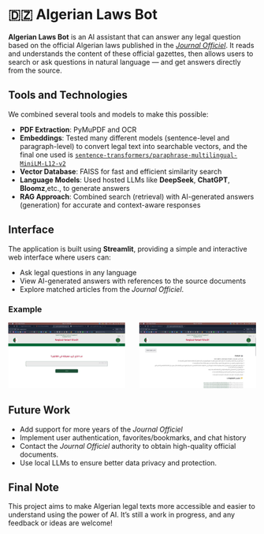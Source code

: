 #  🇩🇿  Algerian Laws Bot

**Algerian Laws Bot** is an AI assistant that can answer any legal question based on the official Algerian laws published in the [*Journal Officiel*](https://www.joradp.dz/HFR/Index.htm). It reads and understands the content of these official gazettes, then allows users to search or ask questions in natural language — and get answers directly from the source.

## Tools and Technologies

We combined several tools and models to make this possible:

- **PDF Extraction**: PyMuPDF and OCR
- **Embeddings**: Tested many different models (sentence-level and paragraph-level) to convert legal text into searchable vectors, and the final one used is [`sentence-transformers/paraphrase-multilingual-MiniLM-L12-v2`](https://huggingface.co/sentence-transformers/paraphrase-multilingual-MiniLM-L12-v2)
- **Vector Database**: FAISS for fast and efficient similarity search  
- **Language Models**: Used hosted LLMs like **DeepSeek**, **ChatGPT**, **Bloomz**,etc., to generate answers  
- **RAG Approach**: Combined search (retrieval) with AI-generated answers (generation) for accurate and context-aware responses

## Interface

The application is built using **Streamlit**, providing a simple and interactive web interface where users can:

- Ask legal questions in any language
- View AI-generated answers with references to the source documents
- Explore matched articles from the *Journal Officiel*.

### Example

<p float="left">
  <img src="images/image1.jpg" width="47%" style="margin-right:5%" />
  <img src="images/image2.jpg" width="47%" />
</p>

##  Future Work

- Add support for more years of the *Journal Officiel*  
- Implement user authentication, favorites/bookmarks, and chat history  
- Contact the *Journal Officiel* authority to obtain high-quality official documents.
- Use local LLMs to ensure better data privacy and protection.

## Final Note

This project aims to make Algerian legal texts more accessible and easier to understand using the power of AI. It’s still a work in progress, and any feedback or ideas are welcome!


